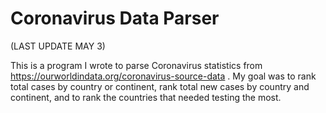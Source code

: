 # Coronavirus Data Parser

(LAST UPDATE MAY 3)

This is a program I wrote to parse Coronavirus statistics from https://ourworldindata.org/coronavirus-source-data . 
My goal was to rank total cases by country or continent, rank total new cases by country and continent, and to rank the countries that needed testing the most.
